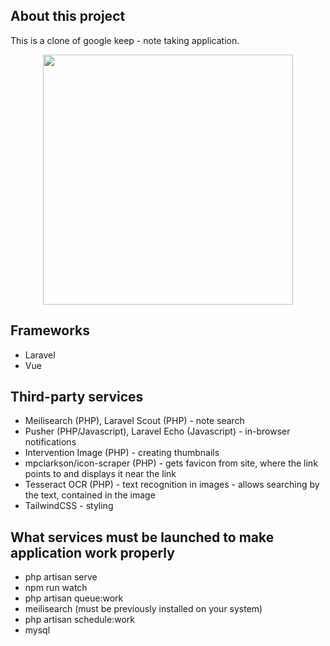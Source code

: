 ## About this project

This is a clone of google keep - note taking application.

<p align="center"><img src="https://raw.githubusercontent.com/laravel/art/master/logo-lockup/5%20SVG/2%20CMYK/1%20Full%20Color/laravel-logolockup-cmyk-red.svg" width="400"></p>

## Frameworks

- Laravel 
- Vue

## Third-party services

- Meilisearch (PHP), Laravel Scout (PHP) - note search
- Pusher (PHP/Javascript), Laravel Echo (Javascript) - in-browser notifications
- Intervention Image (PHP) - creating thumbnails
- mpclarkson/icon-scraper (PHP) - gets favicon from site, where the link points to and displays it near the link 
- Tesseract OCR (PHP) - text recognition in images - allows searching by the text, contained in the image
- TailwindCSS - styling

## What services must be launched to make application work properly

- php artisan serve
- npm run watch
- php artisan queue:work
- meilisearch (must be previously installed on your system)
- php artisan schedule:work
- mysql